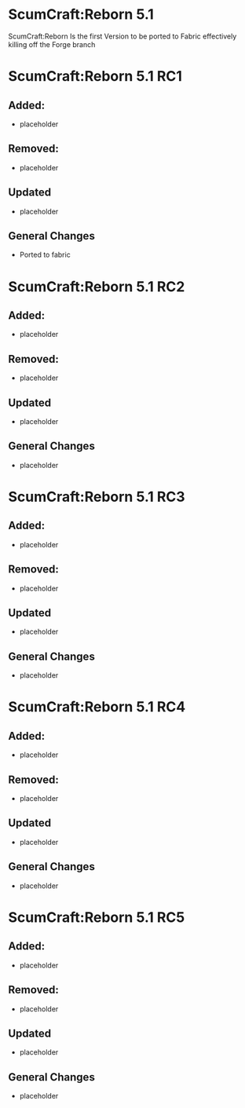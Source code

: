 # ScumCraft:Reborn 5.1

ScumCraft:Reborn Is the first Version to be ported to Fabric effectively killing off the Forge branch 

# ScumCraft:Reborn 5.1 RC1

## Added: 
* placeholder

## Removed: 
* placeholder

## Updated
* placeholder

## General Changes

* Ported to fabric

# ScumCraft:Reborn 5.1 RC2

## Added: 
* placeholder

## Removed: 
* placeholder

## Updated
* placeholder

## General Changes

* placeholder

# ScumCraft:Reborn 5.1 RC3

## Added: 
* placeholder

## Removed: 
* placeholder

## Updated
* placeholder

## General Changes

* placeholder

# ScumCraft:Reborn 5.1 RC4

## Added: 
* placeholder

## Removed: 
* placeholder

## Updated
* placeholder

## General Changes

* placeholder

# ScumCraft:Reborn 5.1 RC5

## Added: 
* placeholder

## Removed: 
* placeholder

## Updated
* placeholder

## General Changes

* placeholder
